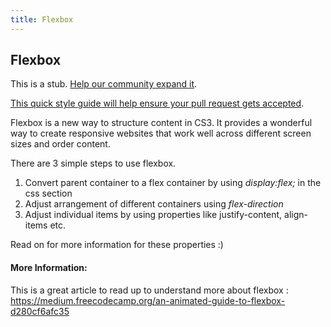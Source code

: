 ```yaml
---
title: Flexbox
---
```

## Flexbox

This is a stub. <a href='https://github.com/freecodecamp/guides/tree/master/src/pages/css/layout/flexbox/index.md' target='_blank' rel='nofollow'>Help our community expand it</a>.

<a href='https://github.com/freecodecamp/guides/blob/master/README.md' target='_blank' rel='nofollow'>This quick style guide will help ensure your pull request gets accepted</a>.

<!-- The article goes here, in GitHub-flavored Markdown. Feel free to add YouTube videos, images, and CodePen/JSBin embeds  -->
Flexbox is a new way to structure content in CS3. It provides a wonderful way to create responsive websites that work well across different screen sizes and order content.

There are 3 simple steps to use flexbox.

1. Convert parent container to a flex container by using <i>display:flex;</i> in the css section
2. Adjust arrangement of different containers using <i>flex-direction</i>
3. Adjust individual items by using properties like justify-content, align-items etc.

Read on for more information for these properties :)

#### More Information:
<!-- Please add any articles you think might be helpful to read before writing the article -->
This is a great article to read up to understand more about flexbox : https://medium.freecodecamp.org/an-animated-guide-to-flexbox-d280cf6afc35

